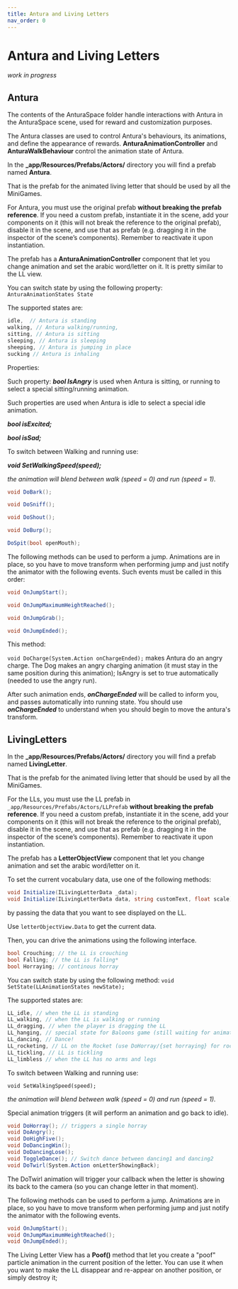 ```yaml
---
title: Antura and Living Letters
nav_order: 0
---
```

# Antura and Living Letters

_work in progress_

## Antura

The contents of the AnturaSpace folder handle interactions with Antura in the AnturaSpace scene, used for reward and customization purposes.

The Antura classes are used to control Antura's behaviours, its animations, and define the appearance of rewards.
**AnturaAnimationController** and **AnturaWalkBehaviour** control the animation state of Antura.

In the **_app/Resources/Prefabs/Actors/** directory you will find a prefab named **Antura**.

That is the prefab for the animated living letter that should be used by all the MiniGames.

For Antura, you must use the original prefab **without breaking the prefab reference**.
If you need a custom prefab, instantiate it in the scene, add your components on it (this will not break the reference to the original prefab), disable it in the scene, and use that as prefab (e.g. dragging it in the inspector of the scene’s components). Remember to reactivate it upon instantiation.

The prefab has a **AnturaAnimationController** component that let you change animation and set the arabic word/letter on it. It is pretty similar to the LL view.

You can switch state by using the following property:
`AnturaAnimationStates State`

The supported states are:

```C#
idle,  // Antura is standing
walking, // Antura walking/running,
sitting, // Antura is sitting
sleeping, // Antura is sleeping
sheeping, // Antura is jumping in place
sucking // Antura is inhaling
```

Properties:

Such property:
**_bool IsAngry_**
is used when Antura is sitting, or running to select a special sitting/running animation.

Such properties are used when Antura is idle to select a special idle animation.

**_bool isExcited;_**

**_bool isSad;_**

To switch between Walking and running use:

**_void SetWalkingSpeed(speed);_**

*the animation will blend between walk (speed = 0) and run (speed = 1).*

```C#
void DoBark();

void DoSniff();

void DoShout();

void DoBurp();

DoSpit(bool openMouth);
```

The following methods can be used to perform a jump. Animations are in place, so you have to move transform when performing jump and just notify the animator with the following events.
Such events must be called in this order:

```C#
void OnJumpStart();

void OnJumpMaximumHeightReached();

void OnJumpGrab();

void OnJumpEnded();
```

This method:

`void DoCharge(System.Action onChargeEnded);`
makes Antura do an angry charge.
The Dog makes an angry charging animation (it must stay in the same position during this animation);
IsAngry is set to true automatically (needed to use the angry run).

After such animation ends, **_onChargeEnded_** will be called to inform you, and passes automatically into running state.
You should use **_onChargeEnded_** to understand when you should begin to move the antura's transform.

## LivingLetters

In the **_app/Resources/Prefabs/Actors/** directory you will find a prefab named **LivingLetter**.

That is the prefab for the animated living letter that should be used by all the MiniGames.

For the LLs, you must use the LL prefab in `_app/Resources/Prefabs/Actors/LLPrefab` **without breaking the prefab reference**.
If you need a custom prefab, instantiate it in the scene, add your components on it (this will not break the reference to the original prefab), disable it in the scene, and use that as prefab (e.g. dragging it in the inspector of the scene’s components). Remember to reactivate it upon instantiation.

The prefab has a **LetterObjectView** component that let you change animation and set the arabic word/letter on it.

To set the current vocabulary data, use one of the following methods:

```C#
void Initialize(ILivingLetterData _data);
void Initialize(ILivingLetterData data, string customText, float scale);
```

by passing the data that you want to see displayed on the LL.

Use `letterObjectView.Data` to get the current data.

Then, you can drive the animations using the following interface.

```C#
bool Crouching; // the LL is crouching
bool Falling; // the LL is falling*
bool Horraying; // continous horray
```

You can switch state by using the following method:
`void SetState(LLAnimationStates newState);`

The supported states are:
```C#
LL_idle, // when the LL is standing
LL_walking, // when the LL is walking or running
LL_dragging, // when the player is dragging the LL
LL_hanging, // special state for Baloons game (still waiting for animation in the fbx)
LL_dancing, // Dance!
LL_rocketing, // LL on the Rocket (use DoHorray/{set horraying} for rocket hooray)
LL_tickling, // LL is tickling
LL_limbless // when the LL has no arms and legs
```

To switch between Walking and running use:

`void SetWalkingSpeed(speed);`

*the animation will blend between walk (speed = 0) and run (speed = 1).*

Special animation triggers (it will perform an animation and go back to idle).

```C#
void DoHorray(); // triggers a single horray
void DoAngry();
void DoHighFive();
void DoDancingWin();
void DoDancingLose();
void ToggleDance(); // Switch dance between dancing1 and dancing2
void DoTwirl(System.Action onLetterShowingBack);
```

The DoTwirl animation will trigger your callback when the letter is showing its back to the camera (so you can change letter in that moment).

The following methods can be used to perform a jump. Animations are in place, so you have to move transform when performing jump and just notify the animator with the following events.

```C#
void OnJumpStart();
void OnJumpMaximumHeightReached();
void OnJumpEnded();
```

The Living Letter View has a **Poof()** method that let you create a "poof" particle animation in the current position of the letter. You can use it when you want to make the LL disappear and re-appear on another position, or simply destroy it;
